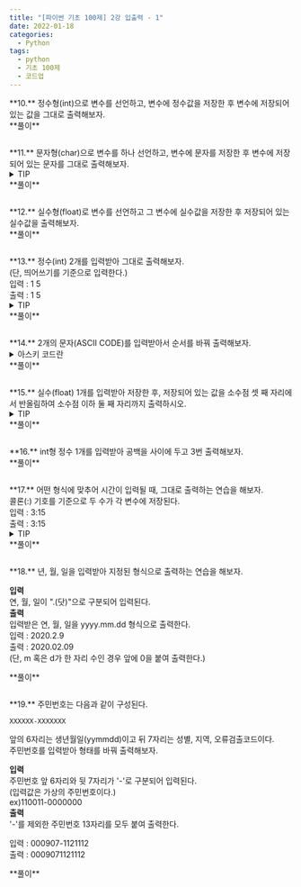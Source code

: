 ```yaml
---
title: "[파이썬 기초 100제] 2강 입출력 - 1"
date: 2022-01-18
categories:
  - Python
tags:
  - python
  - 기초 100제
  - 코드업
---
```


<div class="notice--success" markdown="1">
**10.**   
정수형(int)으로 변수를 선언하고, 변수에 정수값을 저장한 후 변수에 저장되어 있는 값을 그대로 출력해보자.
</div>

<div class="notice" markdown="1">
**풀이**

```python


```
</div>

<div class="notice--success" markdown="1">
**11.**   
문자형(char)으로 변수를 하나 선언하고, 변수에 문자를 저장한 후 변수에 저장되어 있는 문자를 그대로 출력해보자.
</div>

<details>
<summary>TIP</summary>
<div markdown="1">

`input()`의 반환값은 기본으로 문자열로 정의된다.

</div>
</details>

<div class="notice" markdown="1">
**풀이**

```python


```
</div>

<div class="notice--success" markdown="1">
**12.**   
실수형(float)로 변수를 선언하고 그 변수에 실수값을 저장한 후 저장되어 있는 실수값을 출력해보자.
</div>

<div class="notice" markdown="1">
**풀이**

```python


```
</div>

<div class="notice--success" markdown="1">
**13.**   
정수(int) 2개를 입력받아 그대로 출력해보자.<br>
(단, 띄어쓰기를 기준으로 입력한다.)<br>
입력 : 1 5<br>
출력 : 1 5
</div>

<details>
<summary>TIP</summary>
<div markdown="1">

문자열의 메소드(함수)인 `split()`을 이용하면 문자열을 공백 기준으로 배열(iterable)로 만들어준다.<br>

매핑함수인 map()을 이용하면 배열(iterable)의 모든 원소를 첫 번째 매개변수(parameter)로 변환할 수 있다. 정확히는 감싸준다는 표현이 맞다.<br>

ex ) `map(int, ['1', '2', '3']) >> [1,2,3]`<br>

매핑함수 `map()`의 반환값은 map객체이다. 따라서 육안으로 확인하기 위해서는 `list()`로 변환시켜줘야한다.

</div>
</details>

<div class="notice" markdown="1">
**풀이**

```python


```
</div>

<div class="notice--success" markdown="1">
**14.**   
2개의 문자(ASCII CODE)를 입력받아서 순서를 바꿔 출력해보자.
</div>

<details>
<summary>아스키 코드란</summary>
<div markdown="1">

컴퓨터가 문자를 읽을 수 있도록 문자에 대응하는 숫자들이 존재한다.

ex ) A => 1100001

이때의 문자가 '아스키 문자'이며, 숫자가 '아스키 코드'이다.

</div>
</details>

<div class="notice" markdown="1">
**풀이**

```python


```
</div>

<div class="notice--success" markdown="1">
**15.**   
실수(float) 1개를 입력받아 저장한 후, 저장되어 있는 값을 소수점 셋 째 자리에서 반올림하여 소수점 이하 둘 째 자리까지 출력하시오.
</div>

<details>
<summary>TIP</summary>
<div markdown="1">

반올림 함수 `round()`를 이용하면 된다.

</div>
</details>

<div class="notice" markdown="1">
**풀이**

```python


```
</div>

<div class="notice--success" markdown="1">
**16.**   
int형 정수 1개를 입력받아 공백을 사이에 두고 3번 출력해보자.
</div>

<div class="notice" markdown="1">
**풀이**

```python


```
</div>

<div class="notice--success" markdown="1">
**17.**   
어떤 형식에 맞추어 시간이 입력될 때, 그대로 출력하는 연습을 해보자.<br>
콜론(:) 기호를 기준으로 두 수가 각 변수에 저장된다.<br>
입력 : 3:15<br>
출력 : 3:15
</div>

<details>
<summary>TIP</summary>
<div markdown="1">

`split()`의 매개변수로 문자열을 분할하기 위한 기준을 정의할 수 있다.
문자열의 메소드(함수)인 `format()`을 이용하면 문자열 내부에 변수값을 대입할 수 있다.

</div>
</details>

<div class="notice" markdown="1">
**풀이**

```python


```
</div>

<div class="notice--success" markdown="1">
**18.**   
년, 월, 일을 입력받아 지정된 형식으로 출력하는 연습을 해보자.<br>

**입력**<br>
연, 월, 일이 ".(닷)"으로 구분되어 입력된다.<br>
**출력**<br>
입력받은 연, 월, 일을 yyyy.mm.dd 형식으로 출력한다.<br>
입력 : 2020.2.9<br>
출력 : 2020.02.09<br>
(단, m 혹은 d가 한 자리 수인 경우 앞에 0을 붙여 출력한다.)
</div>

<div class="notice" markdown="1">
**풀이**

```python


```
</div>

<div class="notice--success" markdown="1">
**19.**   
주민번호는 다음과 같이 구성된다.<br>

`XXXXXX-XXXXXXX`<br>

앞의 6자리는 생년월일(yymmdd)이고 뒤 7자리는 성별, 지역, 오류검출코드이다.<br>
주민번호를 입력받아 형태를 바꿔 출력해보자.<br>

**입력**<br>
주민번호 앞 6자리와 뒷 7자리가 '-'로 구분되어 입력된다.<br>
(입력값은 가상의 주민번호이다.)<br>
ex)110011-0000000<br>
**출력**<br>
'-'를 제외한 주민번호 13자리를 모두 붙여 출력한다.<br>

입력 : 000907-1121112<br>
출력 : 0009071121112
</div>

<div class="notice" markdown="1">
**풀이**

```python


```
</div>